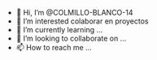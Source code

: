 - 👋 Hi, I’m @COLMILLO-BLANCO-14
- 👀 I’m interested  colaborar en proyectos
- 🌱 I’m currently learning ...
- 💞️ I’m looking to collaborate on ...
- 📫 How to reach me ...

<!---
COLMILLO-BLANCO-14/COLMILLO-BLANCO-14 is a ✨ special ✨ repository because its `README.md` (this file) appears on your GitHub profile.
You can click the Preview link to take a look at your changes.
--->
